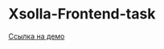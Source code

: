 # Xsolla-Frontend-task
[Ссылка на демо](https://mi5ha6in.github.io/Xsolla-Frontend-task/index.html)
